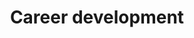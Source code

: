 ---
title: Career development
longTitle: 'Career development'
tags:
- gccommon
usedFor:
- "[[Professional development]]"
---